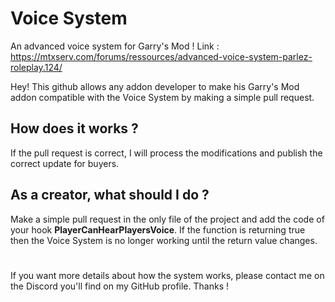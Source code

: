 # Voice System
An advanced voice system for Garry's Mod !
Link : https://mtxserv.com/forums/ressources/advanced-voice-system-parlez-roleplay.124/

Hey!
This github allows any addon developer to make his Garry's Mod addon compatible with the Voice System by making a simple pull request.

<h2>How does it works ?</h2>
If the pull request is correct, I will process the modifications and publish the correct update for buyers.

<h2>As a creator, what should I do ?</h2>
Make a simple pull request in the only file of the project and add the code of your hook <b>PlayerCanHearPlayersVoice</b>.
If the function is returning true then the Voice System is no longer working until the return value changes.


#
If you want more details about how the system works, please contact me on the Discord you'll find on my GitHub profile.
Thanks !
